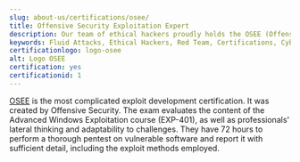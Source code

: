 ```yaml
---
slug: about-us/certifications/osee/
title: Offensive Security Exploitation Expert
description: Our team of ethical hackers proudly holds the OSEE (Offensive Security Exploitation Expert) certification, among many others.
keywords: Fluid Attacks, Ethical Hackers, Red Team, Certifications, Cybersecurity, Pentesters, Whitehat Hackers, OSEE
certificationlogo: logo-osee
alt: Logo OSEE
certification: yes
certificationid: 1
---
```


[OSEE](https://www.offensive-security.com/awe-osee/)
is the most complicated exploit development certification.
It was created by Offensive Security.
The exam evaluates
the content of the Advanced Windows Exploitation course (EXP-401),
as well as professionals' lateral thinking
and adaptability to challenges.
They have 72 hours
to perform a thorough pentest on vulnerable software
and report it with sufficient detail,
including the exploit methods employed.

